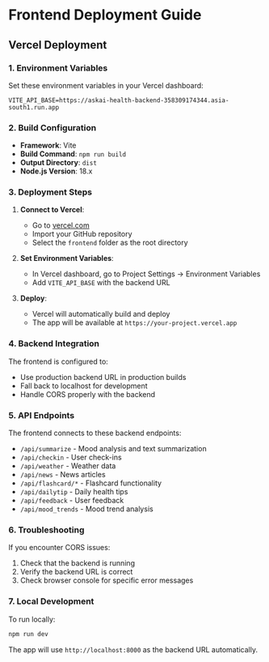 # Frontend Deployment Guide

## Vercel Deployment

### 1. Environment Variables

Set these environment variables in your Vercel dashboard:

```
VITE_API_BASE=https://askai-health-backend-358309174344.asia-south1.run.app
```

### 2. Build Configuration

- **Framework**: Vite
- **Build Command**: `npm run build`
- **Output Directory**: `dist`
- **Node.js Version**: 18.x

### 3. Deployment Steps

1. **Connect to Vercel**:

   - Go to [vercel.com](https://vercel.com)
   - Import your GitHub repository
   - Select the `frontend` folder as the root directory

2. **Set Environment Variables**:

   - In Vercel dashboard, go to Project Settings → Environment Variables
   - Add `VITE_API_BASE` with the backend URL

3. **Deploy**:
   - Vercel will automatically build and deploy
   - The app will be available at `https://your-project.vercel.app`

### 4. Backend Integration

The frontend is configured to:

- Use production backend URL in production builds
- Fall back to localhost for development
- Handle CORS properly with the backend

### 5. API Endpoints

The frontend connects to these backend endpoints:

- `/api/summarize` - Mood analysis and text summarization
- `/api/checkin` - User check-ins
- `/api/weather` - Weather data
- `/api/news` - News articles
- `/api/flashcard/*` - Flashcard functionality
- `/api/dailytip` - Daily health tips
- `/api/feedback` - User feedback
- `/api/mood_trends` - Mood trend analysis

### 6. Troubleshooting

If you encounter CORS issues:

1. Check that the backend is running
2. Verify the backend URL is correct
3. Check browser console for specific error messages

### 7. Local Development

To run locally:

```bash
npm run dev
```

The app will use `http://localhost:8000` as the backend URL automatically.
